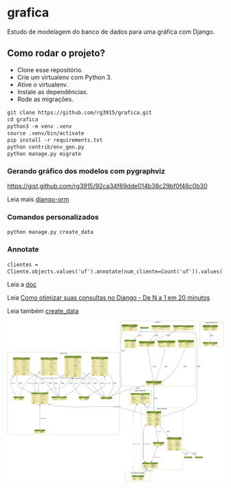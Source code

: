 # grafica

Estudo de modelagem do banco de dados para uma gráfica com Django.


## Como rodar o projeto?

* Clone esse repositório.
* Crie um virtualenv com Python 3.
* Ative o virtualenv.
* Instale as dependências.
* Rode as migrações.

```
git clone https://github.com/rg3915/grafica.git
cd grafica
python3 -m venv .venv
source .venv/bin/activate
pip install -r requirements.txt
python contrib/env_gen.py
python manage.py migrate
```

### Gerando gráfico dos modelos com pygraphviz

https://gist.github.com/rg3915/92ca34f69dde014b38c29bf0f48c0b30


Leia mais [django-orm][0]


### Comandos personalizados

```
python manage.py create_data
```


### Annotate

```
clientes = Cliente.objects.values('uf').annotate(num_cliente=Count('uf')).values('num_cliente','uf')
```

Leia a [doc][1]

Leia [Como otimizar suas consultas no Django - De N a 1 em 20 minutos][2]

Leia também [create_data][3]


![img](https://raw.githubusercontent.com/rg3915/grafica/master/models.png)

[0]: https://github.com/rg3915/django-orm
[1]: https://docs.djangoproject.com/pt-br/2.1/topics/db/aggregation/
[2]: http://pythonclub.com.br/django-introducao-queries.html
[3]: https://github.com/rg3915/crm-django-vuejs/blob/master/backend/create_data.py